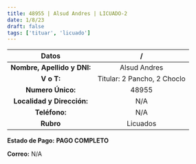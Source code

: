 ```yaml
---
title: 48955 | Alsud Andres | LICUADO-2
date: 1/8/23
draft: false
tags: ['tituar', 'licuado']
---
```


|          **Datos**          |              /              |
|:---------------------------:|:---------------------------:|
| **Nombre, Apellido y DNI:** |         Alsud Andres        |
|          **V o T:**         | Titular: 2 Pancho, 2 Choclo |
|      **Numero Único:**      |            48955            |
|  **Localidad y Dirección:** |             N/A             |
|        **Teléfono:**        |             N/A             |
|          **Rubro**          |           Licuados          |

**Estado de Pago:** **PAGO COMPLETO**

**Correo:** N/A

